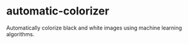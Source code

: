 # automatic-colorizer
Automatically colorize black and white images using machine learning algorithms.
